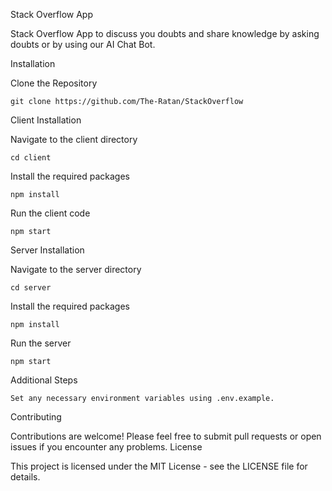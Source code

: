 Stack Overflow App

Stack Overflow App to discuss you doubts  and share knowledge by asking doubts or by using our AI Chat Bot.

Installation

Clone the Repository

    git clone https://github.com/The-Ratan/StackOverflow

Client Installation


Navigate to the client directory

    cd client

Install the required packages

    npm install

Run the client code

    npm start

Server Installation

Navigate to the server directory

    cd server

Install the required packages

    npm install

Run the server

    npm start

Additional Steps

    Set any necessary environment variables using .env.example.

Contributing

Contributions are welcome! Please feel free to submit pull requests or open issues if you encounter any problems.
License

This project is licensed under the MIT License - see the LICENSE file for details.